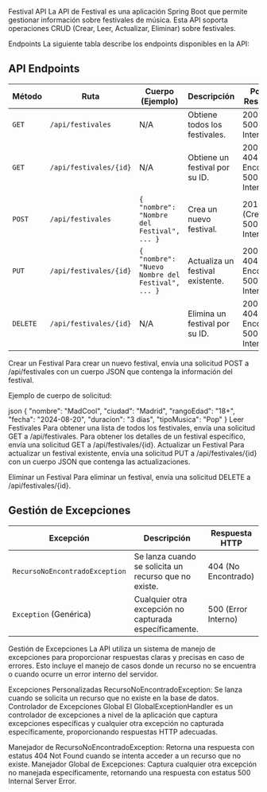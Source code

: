 Festival API
La API de Festival es una aplicación Spring Boot que permite gestionar información sobre festivales de música. Esta API soporta operaciones CRUD (Crear, Leer, Actualizar, Eliminar) sobre festivales.

Endpoints
La siguiente tabla describe los endpoints disponibles en la API:

## API Endpoints

| Método   | Ruta                  | Cuerpo (Ejemplo)                            | Descripción                                | Posibles Respuestas          |
|----------|-----------------------|---------------------------------------------|--------------------------------------------|------------------------------|
| `GET`    | `/api/festivales`     | N/A                                         | Obtiene todos los festivales.              | 200 (OK), 500 (Error Interno)|
| `GET`    | `/api/festivales/{id}`| N/A                                         | Obtiene un festival por su ID.             | 200 (OK), 404 (No Encontrado), 500 (Error Interno)|
| `POST`   | `/api/festivales`     | `{ "nombre": "Nombre del Festival", ... }`  | Crea un nuevo festival.                    | 201 (Creado), 500 (Error Interno)|
| `PUT`    | `/api/festivales/{id}`| `{ "nombre": "Nuevo Nombre del Festival", ... }` | Actualiza un festival existente. | 200 (OK), 404 (No Encontrado), 500 (Error Interno)|
| `DELETE` | `/api/festivales/{id}`| N/A                                         | Elimina un festival por su ID.             | 200 (OK), 404 (No Encontrado), 500 (Error Interno)|



Crear un Festival
Para crear un nuevo festival, envía una solicitud POST a /api/festivales con un cuerpo JSON que contenga la información del festival.

Ejemplo de cuerpo de solicitud:

json
{
  "nombre": "MadCool",
  "ciudad": "Madrid",
  "rangoEdad": "18+",
  "fecha": "2024-08-20",
  "duracion": "3 días",
  "tipoMusica": "Pop"
}
Leer Festivales
Para obtener una lista de todos los festivales, envía una solicitud GET a /api/festivales.
Para obtener los detalles de un festival específico, envía una solicitud GET a /api/festivales/{id}.
Actualizar un Festival
Para actualizar un festival existente, envía una solicitud PUT a /api/festivales/{id} con un cuerpo JSON que contenga las actualizaciones.

Eliminar un Festival
Para eliminar un festival, envía una solicitud DELETE a /api/festivales/{id}.



## Gestión de Excepciones

| Excepción                        | Descripción                                                                  | Respuesta HTTP          |
|----------------------------------|------------------------------------------------------------------------------|-------------------------|
| `RecursoNoEncontradoException`   | Se lanza cuando se solicita un recurso que no existe.                        | 404 (No Encontrado)     |
| `Exception` (Genérica)           | Cualquier otra excepción no capturada específicamente.                       | 500 (Error Interno)     |

Gestión de Excepciones
La API utiliza un sistema de manejo de excepciones para proporcionar respuestas claras y precisas en caso de errores. Esto incluye el manejo de casos donde un recurso no se encuentra o cuando ocurre un error interno del servidor.

Excepciones Personalizadas
RecursoNoEncontradoException: Se lanza cuando se solicita un recurso que no existe en la base de datos.
Controlador de Excepciones Global
El GlobalExceptionHandler es un controlador de excepciones a nivel de la aplicación que captura excepciones específicas y cualquier otra excepción no capturada específicamente, proporcionando respuestas HTTP adecuadas.

Manejador de RecursoNoEncontradoException: Retorna una respuesta con estatus 404 Not Found cuando se intenta acceder a un recurso que no existe.
Manejador Global de Excepciones: Captura cualquier otra excepción no manejada específicamente, retornando una respuesta con estatus 500 Internal Server Error.


